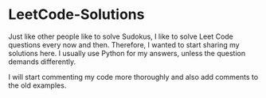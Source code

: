 # LeetCode-Solutions
Just like other people like to solve Sudokus, I like to solve Leet Code questions every now and then. Therefore, I wanted to start sharing my solutions here. I usually use Python for my answers, unless the question demands differently.

I will start commenting my code more thoroughly and also add comments to the old examples.
